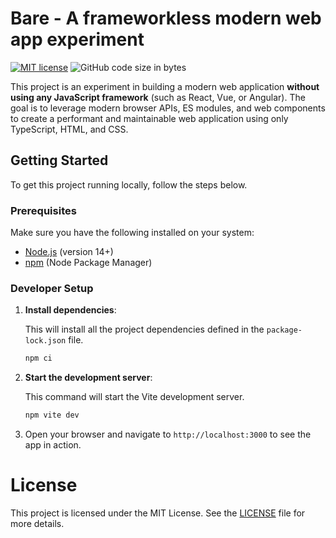 # Bare - A frameworkless modern web app experiment

[![MIT license](https://img.shields.io/badge/license-MIT-blue.svg)](https://github.com/hendriknielaender/http2.zig/blob/HEAD/LICENSE)
![GitHub code size in bytes](https://img.shields.io/github/languages/code-size/denniebee/bare)

This project is an experiment in building a modern web application **without using any JavaScript framework** (such as React, Vue, or Angular). The goal is to leverage modern browser APIs, ES modules, and web components to create a performant and maintainable web application using only TypeScript, HTML, and CSS.

## Getting Started

To get this project running locally, follow the steps below.

### Prerequisites

Make sure you have the following installed on your system:

- [Node.js](https://nodejs.org/) (version 14+)
- [npm](https://www.npmjs.com/) (Node Package Manager)

### Developer Setup

1. **Install dependencies**:

   This will install all the project dependencies defined in the `package-lock.json` file.

   ```bash
   npm ci
   ```

2. **Start the development server**:

   This command will start the Vite development server.

   ```bash
   npm vite dev
   ```

3. Open your browser and navigate to `http://localhost:3000` to see the app in action.

# License

This project is licensed under the MIT License. See the [LICENSE](./LICENSE) file for more details.
